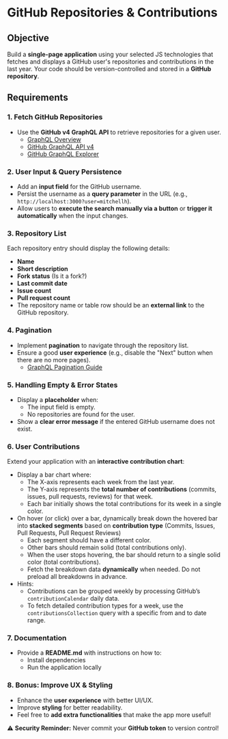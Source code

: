 # GitHub Repositories & Contributions

## Objective
Build a **single-page application** using your selected JS technologies that fetches and displays a GitHub user's repositories and contributions in the last year. Your code should be version-controlled and stored in a **GitHub repository**.

## Requirements

### 1. Fetch GitHub Repositories
- Use the **GitHub v4 GraphQL API** to retrieve repositories for a given user.
    - [GraphQL Overview](https://graphql.org/)
    - [GitHub GraphQL API v4](https://developer.github.com/v4/)
    - [GitHub GraphQL Explorer](https://developer.github.com/v4/explorer/)

### 2. User Input & Query Persistence
- Add an **input field** for the GitHub username.
- Persist the username as a **query parameter** in the URL (e.g., `http://localhost:3000?user=mitchellh`).
- Allow users to **execute the search manually via a button** or **trigger it automatically** when the input changes.

### 3. Repository List
Each repository entry should display the following details:
- **Name**
- **Short description**
- **Fork status** (Is it a fork?)
- **Last commit date**
- **Issue count**
- **Pull request count**
- The repository name or table row should be an **external link** to the GitHub repository.

### 4. Pagination
- Implement **pagination** to navigate through the repository list.
- Ensure a good **user experience** (e.g., disable the "Next" button when there are no more pages).
    - [GraphQL Pagination Guide](https://relay.dev/graphql/connections.htm)

### 5. Handling Empty & Error States
- Display a **placeholder** when:
    - The input field is empty.
    - No repositories are found for the user.
- Show a **clear error message** if the entered GitHub username does not exist.

### 6. User Contributions
Extend your application with an **interactive contribution chart**:
- Display a bar chart where:
    - The X-axis represents each week from the last year.
    - The Y-axis represents the **total number of contributions** (commits, issues, pull requests, reviews) for that week.
    - Each bar initially shows the total contributions for its week in a single color.
- On hover (or click) over a bar, dynamically break down the hovered bar into **stacked segments** based on **contribution type** (Commits, Issues, Pull Requests, Pull Request Reviews)
    -  Each segment should have a different color.
    - Other bars should remain solid (total contributions only).
    - When the user stops hovering, the bar should return to a single solid color (total contributions).
    - Fetch the breakdown data **dynamically** when needed. Do not preload all breakdowns in advance.
- Hints:
    - Contributions can be grouped weekly by processing GitHub’s `contributionCalendar` daily data.
    - To fetch detailed contribution types for a week, use the `contributionsCollection` query with a specific from and to date range.

### 7. Documentation
- Provide a **README.md** with instructions on how to:
    - Install dependencies
    - Run the application locally

### 8. Bonus: Improve UX & Styling
- Enhance the **user experience** with better UI/UX.
- Improve **styling** for better readability.
- Feel free to **add extra functionalities** that make the app more useful!

⚠️ **Security Reminder:** Never commit your **GitHub token** to version control!  
